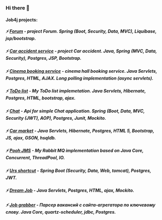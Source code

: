### Hi there 👋

#### Job4j projects:
##### ⚡ [Forum](https://github.com/DaniilsLoputevs/job4j_forum) - project Forum. Spring (Boot, Security, Data, MVC), Liquibase, jsp/bootstrap.
##### ⚡ [Car accident service](https://github.com/DaniilsLoputevs/job4j_car_accident) - project Car accident. Java, Spring (MVC, Data, Security), Postgres, JSP, Bootstrap.
##### ⚡ [Cinema booking service](https://github.com/DaniilsLoputevs/job4j_cinema) - cinema hall booking service. Java Servlets, Postgres, HTML, AJAX. Long polling implementation (async servlets).
##### ⚡ [ToDo list](https://github.com/DaniilsLoputevs/job4j_TODO) - My ToDo list implemetation. Java Servlets, Hibernate, Postgres, HTML, bootstrap, ajax.
##### ⚡ [Chat](https://github.com/DaniilsLoputevs/job4j_rest_chat) - Api for simple Chat application. Spring (Boot, Data, MVC, Security (JWT), AOP), Postgres, Junit, Mockito.
##### ⚡ [Car market](https://github.com/DaniilsLoputevs/job4j_auto-trader) - Java Servlets, Hibernate, Postgres, HTML 5, Bootstrap, JS, ajax, GSON, hsqldb.
##### ⚡ [Pooh JMS](https://github.com/DaniilsLoputevs/job4j_pooh) - My Rabbit MQ implementation based on Java Core, Concurrent, ThreadPool, IO.
##### ⚡ [Urs shortcut](https://github.com/DaniilsLoputevs/job4j_url_shortcut) - Spring Boot (Security, Data, Web, tomcat), Postgres, JWT.
##### ⚡ [Dream Job](https://github.com/DaniilsLoputevs/job4j_dreamjob) - Java Servlets, Postgres, HTML, ajax, Mockito.
##### ⚡ [Job grabber](https://github.com/DaniilsLoputevs/job4j_parser_sql.ru) - Парсер вакансий с сайта-агрегатора по ключевому слову. Java Сore, quartz-scheduler, jdbc, Postgres.

